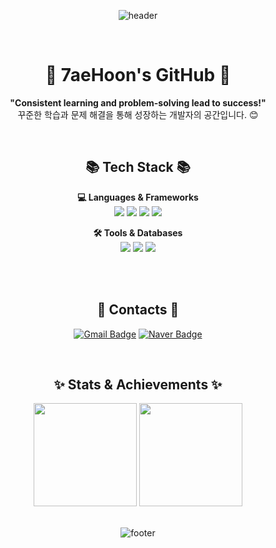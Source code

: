 <div align="center">

  ![header](https://capsule-render.vercel.app/api?type=waving&color=0:91EAE4,100:7FDB92&height=180&section=header&text=Welcome!%20👋&fontColor=373A40&fontSize=45&fontAlignY=35)

  <br>

  # 🚀 7aeHoon's GitHub 🚀
  **"Consistent learning and problem-solving lead to success!"**  
  꾸준한 학습과 문제 해결을 통해 성장하는 개발자의 공간입니다. 😊  

  <br>

  ## 📚 Tech Stack 📚  
  **💻 Languages & Frameworks**  
  <img src="https://img.shields.io/badge/Swift-F05138?style=for-the-badge&logo=swift&logoColor=white"/>
  <img src="https://img.shields.io/badge/C%2B%2B-00599C?style=for-the-badge&logo=cplusplus&logoColor=white"/>
  <img src="https://img.shields.io/badge/NodeJs-5FA04E?style=for-the-badge&logo=nodedotjs&logoColor=white"/>
  <img src="https://img.shields.io/badge/Express-000000?style=for-the-badge&logo=express&logoColor=white"/>
  <br>
  
  **🛠️ Tools & Databases**  
  <img src="https://img.shields.io/badge/MySql-4479A1?style=for-the-badge&logo=mysql&logoColor=white"/>
  <img src="https://img.shields.io/badge/Git-F05032?style=for-the-badge&logo=git&logoColor=white"/>
  <img src="https://img.shields.io/badge/GitHub-181717?style=for-the-badge&logo=github&logoColor=white"/>
  
  <br><br>

  ## 💌 Contacts 💌  
  [![Gmail Badge](https://img.shields.io/badge/Gmail-EA4335?style=for-the-badge&logo=gmail&logoColor=white)](mailto:stitch8971@gachon.ac.kr)
  [![Naver Badge](https://img.shields.io/badge/Naver-03C75A?style=for-the-badge&logo=naver&logoColor=white)](mailto:kttyj000@naver.com)

  <br>

  ## ✨ Stats & Achievements ✨  
  <div align="center">
    <img src="https://github-readme-stats.vercel.app/api?username=JaeHoon97&show_icons=true&theme=vue" height="165" />
    <img src="http://mazassumnida.wtf/api/v2/generate_badge?boj=stitch8971" height="165"/>
  </div>

  <br>

  ![footer](https://capsule-render.vercel.app/api?type=waving&color=0:7FDB92,100:91EAE4&height=120&section=footer)
</div>
